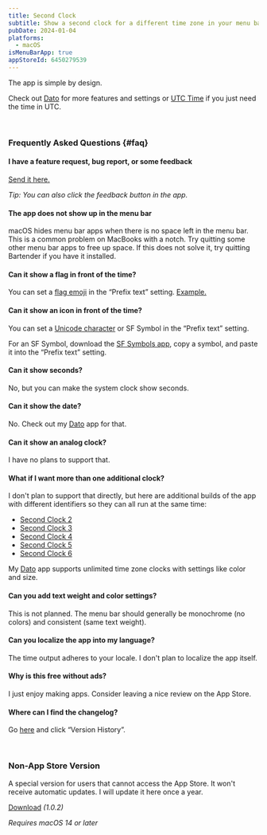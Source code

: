 ```yaml
---
title: Second Clock
subtitle: Show a second clock for a different time zone in your menu bar
pubDate: 2024-01-04
platforms:
  - macOS
isMenuBarApp: true
appStoreId: 6450279539
---
```


The app is simple by design.

Check out [Dato](/dato) for more features and settings or [UTC Time](/utc-time) if you just need the time in UTC.

<br>

### Frequently Asked Questions {#faq}

#### I have a feature request, bug report, or some feedback

[Send it here.](https://sindresorhus.com/feedback?product=Second%20Clock&referrer=Website-FAQ)

*Tip: You can also click the feedback button in the app.*

#### The app does not show up in the menu bar

macOS hides menu bar apps when there is no space left in the menu bar. This is a common problem on MacBooks with a notch. Try quitting some other menu bar apps to free up space. If this does not solve it, try quitting Bartender if you have it installed.

#### Can it show a flag in front of the time?

You can set a [flag emoji](https://emojipedia.org/flags) in the “Prefix text” setting. [Example.](https://twitter.com/sindresorhus/status/1742975880031543330)

#### Can it show an icon in front of the time?

You can set a [Unicode character](https://www.vertex42.com/ExcelTips/unicode-symbols.html) or SF Symbol in the “Prefix text” setting.

For an SF Symbol, download the [SF Symbols app](https://developer.apple.com/sf-symbols/), copy a symbol, and paste it into the “Prefix text” setting.

#### Can it show seconds?

No, but you can make the system clock show seconds.

#### Can it show the date?

No. Check out my [Dato](/dato) app for that.

#### Can it show an analog clock?

I have no plans to support that.

#### What if I want more than one additional clock?

I don't plan to support that directly, but here are additional builds of the app with different identifiers so they can all run at the same time:

- [Second Clock 2](https://github.com/sindresorhus/meta/files/13830079/Second.Clock.2.zip)
- [Second Clock 3](https://github.com/sindresorhus/meta/files/13830078/Second.Clock.3.zip)
- [Second Clock 4](https://github.com/sindresorhus/meta/files/13830077/Second.Clock.4.zip)
- [Second Clock 5](https://github.com/sindresorhus/meta/files/13830075/Second.Clock.5.zip)
- [Second Clock 6](https://github.com/sindresorhus/meta/files/13830074/Second.Clock.6.zip)

My [Dato](/dato) app supports unlimited time zone clocks with settings like color and size.

#### Can you add text weight and color settings?

This is not planned. The menu bar should generally be monochrome (no colors) and consistent (same text weight).

#### Can you localize the app into my language?

The time output adheres to your locale. I don't plan to localize the app itself.

#### Why is this free without ads?

I just enjoy making apps. Consider leaving a nice review on the App Store.

#### Where can I find the changelog?

Go [here](https://apps.apple.com/app/id6450279539) and click “Version History”.

<br>

### Non-App Store Version

A special version for users that cannot access the App Store. It won't receive automatic updates. I will update it here once a year.

[Download](https://www.dropbox.com/scl/fi/hcnyygw1tgvuuu4vt3u2c/Second-Clock-1.0.2-1705924022.zip?rlkey=uicv5a7uwrwg8fpucms7sg5x6&raw=1) *(1.0.2)*

*Requires macOS 14 or later*
